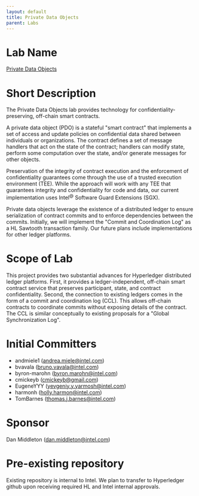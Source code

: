 ```yaml
---
layout: default
title: Private Data Objects
parent: Labs
---
```

# Lab Name
[Private Data Objects](https://github.com/hyperledger-labs/private-data-objects)

# Short Description

The Private Data Objects lab provides technology for
confidentiality-preserving, off-chain smart contracts.

A private data object (PDO) is a stateful "smart contract" that
implements a set of access and update policies on confidential data
shared between individuals or organizations. The contract defines a set
of message handlers that act on the state of the contract; handlers can
modify state, perform some computation over the state, and/or generate
messages for other objects.

Preservation of the integrity of contract execution and the enforcement
of confidentiality guarantees come through the use of a trusted
execution environment (TEE). While the approach will work with any TEE
that guarantees integrity and confidentiality for code and data, our
current implementation uses Intel<sup>@</sup> Software Guard Extensions
(SGX).

Private data objects leverage the existence of a distributed ledger to
ensure serialization of contract commits and to enforce dependencies
between the commits. Initially, we will implement the "Commit and
Coordination Log" as a HL Sawtooth transaction family. Our future plans
include implementations for other ledger platforms.

# Scope of Lab

This project provides two substantial advances for Hyperledger
distributed ledger platforms. First, it provides a ledger-independent,
off-chain smart contract service that preserves participant, state, and
contract confidentiality. Second, the connection to existing ledgers
comes in the form of a commit and coordination log (CCL). This allows
off-chain contracts to coordinate commits without exposing details of
the contract. The CCL is similar conceptually to existing proposals for
a "Global Synchronization Log".

# Initial Committers

* andmiele1 (andrea.miele@intel.com)
* bvavala (bruno.vavala@intel.com)
* byron-marohn (byron.marohn@intel.com)
* cmickeyb (cmickeyb@gmail.com)
* EugeneYYY (yevgeniy.y.yarmosh@intel.com)
* harmonh (holly.harmon@intel.com)
* TomBarnes (thomas.j.barnes@intel.com)

# Sponsor

Dan Middleton (dan.middleton@intel.com)

# Pre-existing repository

Existing repository is internal to Intel. We plan to transfer to
Hyperledger github upon receiving required HL and Intel internal
approvals.
